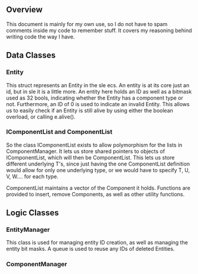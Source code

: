 ## Overview

This document is mainly for my own use, so I do not have to spam comments inside my code to remember stuff.
It covers my reasoning behind writing code the way I have.

## Data Classes
### Entity

This struct represents an Entity in the sle ecs. An entity is at its core just an id, but in sle it is a little more.
An entity here holds an ID as well as a bitmask used as 32 bools, indicating whether the Entity has a component type or
not. Furthermore, an ID of 0 is used to indicate an invalid Entity. This allows us to easily check if an Entity is still
alive by using either the boolean overload, or calling e.alive().

### IComponentList and ComponentList

So the class IComponentList exists to allow polymorphism for the lists in ComponentManager. It lets us store shared
pointers to objects of IComponentList, which will then be ComponentList<T>. This lets us store different underlying T's,
since just having the one ComponentList<T> definition would allow for only one underlying type, or we would have to
specify T, U, V, W.... for each type.

ComponentList maintains a vector of the Component it holds. Functions are provided to insert, remove Components, as well
as other utility functions.

## Logic Classes
### EntityManager

This class is used for managing entity ID creation, as well as managing the entity bit masks. A queue is used to reuse
any IDs of deleted Entities.

### ComponentManager

